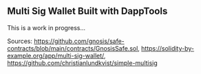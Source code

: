 ## Multi Sig Wallet Built with DappTools
This is a work in progress...

Sources:
https://github.com/gnosis/safe-contracts/blob/main/contracts/GnosisSafe.sol,
https://solidity-by-example.org/app/multi-sig-wallet/,
https://github.com/christianlundkvist/simple-multisig
